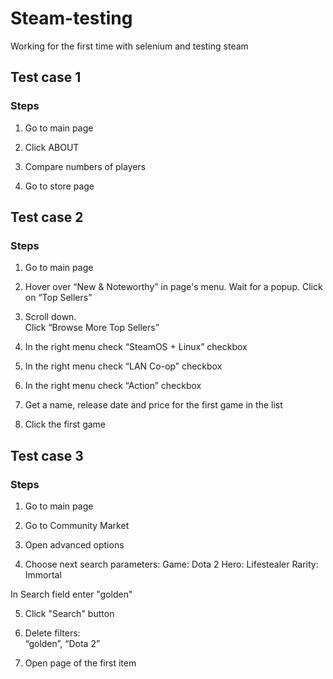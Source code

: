# Steam-testing
Working for the first time with selenium and testing steam

## Test case 1
### Steps                          
1. Go to main page                   

2. Click ABOUT                      

3. Compare numbers of players       

4. Go to store page                


## Test case 2
### Steps                  
1. Go to main page               

2. Hover over “New & Noteworthy” in page's menu. 
   Wait for a popup. 
   Click on “Top Sellers”                                                                

3. Scroll down.                     
   Click  “Browse More Top Sellers”        
                            
4. In the right menu check “SteamOS + Linux” checkbox           
                        
5. In the right menu check “LAN Co-op” checkbox 

6. In the right menu check “Action” checkbox
                                     
8. Get a name, release date and price for the first game in the list

9. Click the first game            


## Test case 3
### Steps                         
1. Go to main page                 

2. Go to Community Market          

3. Open advanced options           

4. Choose next search parameters:
   Game: Dota 2
   Hero: Lifestealer
   Rarity: Immortal

  In Search field enter "golden"

5. Click "Search" button            

6. Delete filters:                  
   “golden”, “Dota 2”               

7. Open page of the first item      
